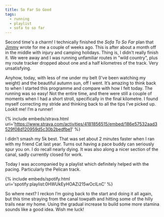 ```yaml
---
title: So Far So Good
tags:
  - running
  - playlist
  - sofa to so far
---
```


Second time's a charm! I technically finished the _Sofa To So Far_ plan that [Jimmy](https://runningpunks.com) wrote for me a couple of weeks ago. This is after about a month off in the middle with injury and camping holidays. Thing is, I didn't really finish it. We were away and I was running unfamiliar routes in "wild country", plus my route tracker dropped about one and a half kilometres of the track. Very unsatisfying.

<!-- more -->
Anyhow, today, with less of me under my belt (I've been watching my weight) and the beautiful autumn sun, off I went. It’s amazing to think back to when I started this programme and compare with how I felt today. The running was so easy! Not the entire time, and there were still a couple of moments when I had a short stroll, specifically in the final kilometre. I found myself correcting my stride and thinking back to all the tips I’ve picked up. Lookit me! I’m a runner!

{% include embeds/strava.html uri='https://www.strava.com/activities/4181856515/embed/186e57532aad3529f08d120959d5c30b2bedfbe1' %}

I didn’t smash my 5k best. That was set about 2 minutes faster when I ran with my friend Cat last year. Turns out having a pace buddy can seriously spur you on. I do recall nearly dying. It was also along a nicer section of the canal, sadly currently closed for work.

Today I was accompanied by a playlist which definitely helped with the pacing. Particularly the Pelican track.

{% include embeds/spotify.html uri='spotify:playlist:0HWUkEyHOAZi215wOcILnC' %}

So where next? I reckon I’m going back to the start and doing it all again, but this time straying from the canal towpath and hitting some of the hilly trails near my home. Using the gradual increase to build some more stamina sounds like a good idea. Wish me luck!
